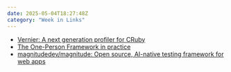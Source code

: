```yaml
---
date: 2025-05-04T18:27:48Z
category: "Week in Links"
---
```


* [Vernier: A next generation profiler for CRuby](https://rubykaigi.org/2024/presentations/jhawthorn.html) 
* [The One-Person Framework in practice](https://bramjetten.dev/articles/the-one-person-framework-in-practice?utm_source=tldrnewsletter) 
* [magnitudedev/magnitude: Open source, AI-native testing framework for web apps](https://github.com/magnitudedev/magnitude?utm_source=tldrnewsletter) 